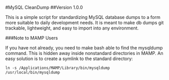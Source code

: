 #MySQL CleanDump
##Version 1.0.0

This is a simple script for standardizing MySQL database dumps to a form more suitable to daily development needs.
It is meant to make db dumps git trackable, lightweight, and easy to import into any environment.

###Note to MAMP Users

If you have not already, you need to make bash able to find the mysqldump command.  This is hidden away inside nonstandard directories in MAMP. An easy solution is to create a symlink to the standard directory:

	ln -s /Applications/MAMP/Library/bin/mysqldump /usr/local/bin/mysqldump
